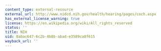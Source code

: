 ```yaml
---
content_type: external-resource
external_url: http://www.nidcd.nih.gov/health/hearing/pages/coch.aspx
has_external_license_warning: true
license: https://en.wikipedia.org/wiki/All_rights_reserved
status: ''
title: NIH
uid: 8abac647-6c2b-4b8b-abad-e3589ca8f615
wayback_url: ''
---
```

